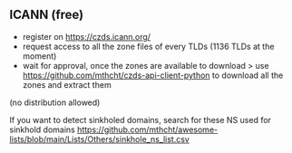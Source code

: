 ## ICANN (free)

- register on https://czds.icann.org/
- request access to all the zone files of every TLDs (1136 TLDs at the moment)
- wait for approval, once the zones are available to download > use https://github.com/mthcht/czds-api-client-python to download all the zones and extract them

(no distribution allowed)

If you want to detect sinkholed domains, search for these NS used for sinkhold domains https://github.com/mthcht/awesome-lists/blob/main/Lists/Others/sinkhole_ns_list.csv
